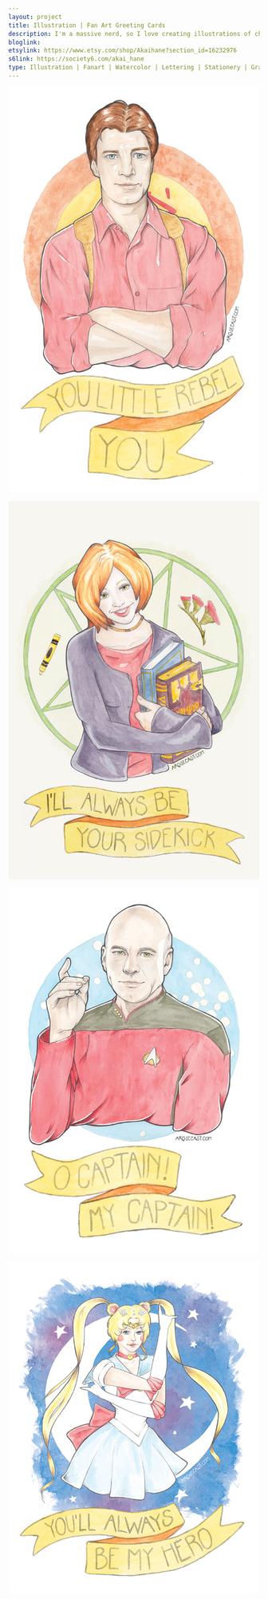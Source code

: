 ```yaml
---
layout: project
title: Illustration | Fan Art Greeting Cards
description: I'm a massive nerd, so I love creating illustrations of characters from some of my favourite TV shows and movies, such as Star Trek and Joss Whedon's creations Buffy and Firefly, to different manga and anime series, such as Sailor Moon. Not only have I released these watercolour pieces as prints, I've turned many into humourous greeting cards.
bloglink: 
etsylink: https://www.etsy.com/shop/Akaihane?section_id=16232976
s6link: https://society6.com/akai_hane
type: Illustration | Fanart | Watercolor | Lettering | Stationery | Graphic Design
---
```


![An illustration of Malcolm Reynolds from Joss Whedon's sci-fi epic TV show Firefly](/assets/folio/fanart/illustration-fanart-mal-firefly.jpg "An illustration of Malcolm Reynolds from Joss Whedon's sci-fi epic TV show Firefly")

![An illustration of Willow Rosenberg from Joss Whedon's epic TV show Buffy The Vampire Slayer](/assets/folio/fanart/illustration-fanart-willow-buffy.jpg "An illustration of Willow Rosenberg from Joss Whedon's epic TV show Buffy The Vampire Slayer")

![An illustration of Captain Jean-Luc Picard from Gene Roddenberry's sci-fi epic TV show Star Trek: The Next Generation](/assets/folio/fanart/illustration-fanart-picard.jpg "An illustration of Captain Jean-Luc Picard from Gene Roddenberry's sci-fi epic TV show Star Trek: The Next Generation")

![An illustration of Sailor Moon / Tsukino Usagi from the manga / anime series Pretty Guardian Sailor Moon](/assets/folio/fanart/illustration-fanart-sailormoon.jpg "An illustration of Sailor Moon / Tsukino Usagi from the manga / anime series Pretty Guardian Sailor Moon")